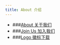```yaml
---
title: About 介绍
---
```


- ###[About 关于我们](../about-sub/about/)
- ###[Join Us 加入我们](../about-sub/join-us/)
- ###[Logo 徽标下载](../about-sub/logo-download/)

